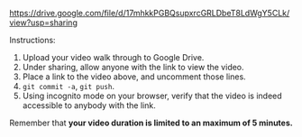 https://drive.google.com/file/d/17mhkkPGBQsupxrcGRLDbeT8LdWgY5CLk/view?usp=sharing

Instructions:

1. Upload your video walk through to Google Drive.
2. Under sharing, allow anyone with the link to view the video.
3. Place a link to the video above, and uncomment those lines.
4. `git commit -a`, `git push`.
5. Using incognito mode on your browser, verify that the video is indeed accessible to anybody with the link.

Remember that **your video duration is limited to an maximum of 5 minutes.**   
